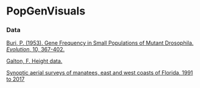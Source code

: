 # PopGenVisuals


### Data

[Buri, P. (1953). Gene Frequency in Small Populations of Mutant Drosophila. *Evolution*, 10, 367-402.](https://www.jstor.org/stable/2406998?seq=1#page_scan_tab_contents)

[Galton, F. Height data.](http://www.math.uah.edu/stat/data/Galton.html)

[Synoptic aerial surveys of manatees, east and west coasts of Florida, 1991 to 2017](http://myfwc.com/research/manatee/research/population-monitoring/synoptic-surveys/)
